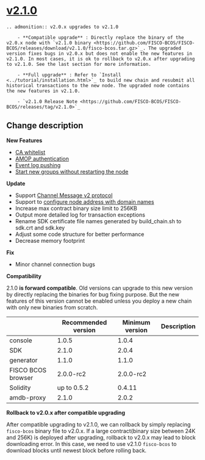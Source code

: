 # [v2.1.0](https://github.com/FISCO-BCOS/FISCO-BCOS/releases/tag/v2.1.0)

```eval_rst
.. admonition:: v2.0.x upgrades to v2.1.0

    - **Compatible upgrade** : Directly replace the binary of the v2.0.x node with `v2.1.0 binary <https://github.com/FISCO-BCOS/FISCO-BCOS/releases/download/v2.1.0/fisco-bcos.tar.gz>`_. The upgraded version fixes bugs in v2.0.x but does not enable the new features in v2.1.0. In most cases, it is ok to rollback to v2.0.x after upgrading to v2.1.0. See the last section for more information.

    - **Full upgrade** : Refer to `Install <../tutorial/installation.html>`_ to build new chain and resubmit all historical transactions to the new node. The upgraded node contains the new features in v2.1.0.

    - `v2.1.0 Release Note <https://github.com/FISCO-BCOS/FISCO-BCOS/releases/tag/v2.1.0>`_
```

## Change description

**New Features**

- [CA whitelist](../blockchain_dev/certificate_list.md)
- [AMOP authentication](../app_dev/amop_protocol.md)
- [Event log pushing](../sdk/java_sdk/index.html#id14)
- [Start new groups without restarting the node](../enterprise_tools/tutorial_one_click.html#id22)

**Update**

- Support [Channel Message v2 protocol](../design/protocol_description.html#channelmessage-v2)
- Support to [configure node address with domain names](../blockchain_dev/configuration.html#p2p)
- Increase max contract binary size limit to 256KB
- Output more detailed log for transaction exceptions
- Rename SDK certificate file names generated by build_chain.sh to sdk.crt and sdk.key 
- Adjust some code structure for better performance
- Decrease memory footprint

**Fix**

- Minor channel connection bugs

**Compatibility**

2.1.0 **is forward compatible**. Old versions can upgrade to this new version by directly replacing the binaries for bug fixing purpose. But the new features of this version cannot be enabled unless you deploy a new chain with only new binaries from scratch.

|                    | Recommended version | Minimum version | Description |
| ------------------ | ------------------- | --------------- | ----------- |
| console            | 1.0.5               | 1.0.4           |             |
| SDK                | 2.1.0               | 2.0.4           |             |
| generator          | 1.1.0               | 1.1.0           |             |
| FISCO BCOS browser | 2.0.0-rc2           | 2.0.0-rc2       |             |
| Solidity           | up to 0.5.2         | 0.4.11          |             |
| amdb-proxy         | 2.1.0               | 2.0.2           |             |

**Rollback to v2.0.x after compatible upgrading**

After compatible upgrading to v2.1.0, we can rollback by simply replacing `fisco-bcos` binary file to v2.0.x. If a large contract(binary size between 24K and 256K) is deployed after upgrading, rollback to v2.0.x may lead to block downloading error. In this case, we need to use v2.1.0 `fisco-bcos` to download blocks until newest block before rolling back.

